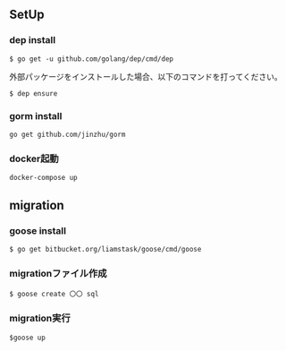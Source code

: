 ## SetUp
### dep install
```
$ go get -u github.com/golang/dep/cmd/dep
```
外部パッケージをインストールした場合、以下のコマンドを打ってください。
```
$ dep ensure
```

### gorm install
```
go get github.com/jinzhu/gorm
```

### docker起動
```
docker-compose up
```

## migration
### goose install
```
$ go get bitbucket.org/liamstask/goose/cmd/goose
```
### migrationファイル作成
```
$ goose create 〇〇 sql
```

### migration実行
```
$goose up
```
